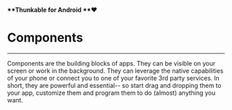#### **Thunkable for Android **❤

# Components

---

Components are the building blocks of apps. They can be visible on your screen or work in the background. They can leverage the native capabilities of your phone or connect you to one of your favorite 3rd party services.  In short, they are powerful and essential-- so start drag and dropping them to your app, customize them and program them to do \(almost\) anything you want.



